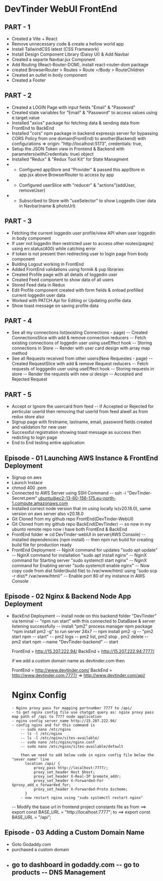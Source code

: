 # DevTinder WebUI FrontEnd

## PART - 1

- Created a Vite + React
- Remove unnecessary code & create a hellow world app
- Install TailwindCSS latest (CSS Framework)
- Install Design Component Library (Daisy UI) & Add Navbar
- Created a separte Navbar.jsx Component 
- Add Routing (React-Router-DOM), install react-router-dom package
- created BrowserRouter > Routes > Route =/Body > RouteChildren
- Created an outlet in body component
- Created a Footer


## PART - 2

- Created a LOGIN Page with input fields "Email" & "Password"
- Created state variables for "Email" & "Password" to access values using e.target.value
- Installed "axios" package for fetching data & sending data from FrontEnd to BackEnd
- Installed "cors" npm package in backend expressjs server for bypassing CORS Policy from one domain(FrontEnd) to another(Backend) with configurations => origin: "http://localhost:5173", credentials: true,
- Setup the JSON Token view in Frontend & Backend with parameters(withCredentials: true) object
- Installed "Redux" & "Redux Tool Kit" for State Managment
- - Configured appStore and "Provider" & passed this appStore in app.jsx above BrowserRouter to access by app
- - Configured userSlice with "reducer" & "actions"(addUser, removeUser)
- - Subscribed to Store with "useSelector" to show LoggedIn User data in Navbar(name & photoUrl)



## PART - 3

- Fetching the current loggedin user profile/view API when user loggedin in body component
- If user not loggedin then restricted user to access other routes(pages) using err.status(400) while catching error
- if token is not present then redirecting user to login page from body component
- Bulding Logout working in FrontEnd
- Added FrontEnd validations using formik & yup libraries
- Created Profile page with all details of loggedin user
- Created Feed component to show data of all users
- Stored Feed data in Redux
- Edit Profile component created with form fields & onload prefilled current loggedin user data
- Worked with PATCH Api for Editing or Updating profile data
- Show toast message on saving profile data



## PART - 4

- See all my connections list(existing Connections - page)
  -- Created ConnectionsSlice with add & remove connection reducers
  -- Fetch existing connections of loggedin user using useEffect hook
  -- Storing connections in Store
  -- Render with user card design with array map method
- See all Requests received from other users(New Requestes - page) 
  -- Created RequestSlice with add & remove Request reducers
  -- Fetch requests of logggedin user using useEffect hook
  -- Storing requests in store
  -- Render the requests with new ui design
  -- Accepted and Rejected Request 



## PART - 5

- Accept or Ignore the usercard from feed
  -- if Accepted or Rejected for perticular userId then removing that userId from feed alwell as from redux store also
- Signup page with firstname, lastname, email, password fields created and validation for new user
- Successful registration showing toast message as success then redicting to login page
- End to End testing entire application



## Episode - 01 Launching AWS Instance & FrontEnd Deployment

- Signup on aws
- Launch Instace
- chmod 400 <your-secret-key>.pem
- Connected to AWS Server using SSH Command
  -- ssh -i "DevTinder-Secret.pem" ubuntu@ec2-13-60-156-175.eu-north-1.compute.amazonaws.com
- Installed correct node version that im using locally is(v20.18.0), same version on aws server also v20.18.0
- Git Cloned from my github repo FrontEnd(DevTinder-WebUI)
- Git Cloned from my github repo BackEnd(DevTinder)
  -- so now in my ubunto remote repo now i have both FrontEnd & BackEnd
- FrontEnd folder => cd DevTinder-webUI in server(AWS Console)
  -- installed dependencies (npm install)
  -- then npm run build for creating build file for production ready
- FrontEnd Deployment
  -- NginX command for updates "sudo apt update"
  -- NginX command for installation "sudo apt install nginx"
  -- NginX command for Starting server "sudo systemctl start nginx"
  -- NginX command for Enabling server "sudo systemctl enable nginx"
  -- Now copy code from dist folder(build file) to /var/www/html/  using "sudo scp -r dist/* /var/www/html/"
  -- Enable port 80 of my instance in AWS Console



## Episode - 02 Nginx & Backend Node App Deployment

- BackEnd Deployment
  -- install node on this backend folder "DevTinder" via teminal
  -- "npm run start" with this connected to DataBase & server listening successfully
  -- install "pm2" process manager npm package "npm install pm2 -g" to run server 24x7
  -- npm install pm2 -g
  -- "pm2 start npm -- start"
  -- pm2 logs
  -- pm2 list, pm2 stop <name>, pm2 delete <name>
  -- pm2 start npm --name "DevTinder-backend" -- start

    FrontEnd = http://15.207.222.94/
    BackEnd  = http://15.207.222.94:7777/

    if we add a custom domain name as devtinder.com then

    FrontEnd = http://www.devtinder.com/
    BackEnd  = http://www.devtinder.com:7777/    => http://www.devtinder.com/api/

    # Nginx Config
      - Nginx proxy pass for mapping portnumber 7777 to /api/
      - to get nginx config file use chatgpt query as: nginx proxy pass map path of /api to 7777 node application
      - nginx config server_name http://15.207.222.94/
      - config nginx and for this command is 
          -- sudo nano /etc/nginx
          -- ls -l /etc/nginx
          -- ls -l /etc/nginx/sites-available/
          -- sudo nano /etc/nginx/nginx.conf
          -- sudo nano /etc/nginx/sites-available/default

          then we need to add below code in nginx config file below the "sever name" line   
            location /api/ {
                proxy_pass http://localhost:7777/;
                proxy_set_header Host $host;
                proxy_set_header X-Real-IP $remote_addr;
                proxy_set_header X-Forwarded-For $proxy_add_x_forwarded_for;
                proxy_set_header X-Forwarded-Proto $scheme;
            }
          - now restart nginx using "sudo systemctl restart nginx"
  -- Modify the base url in frontend project constants file as
      from ==> export const BASE_URL = "http://localhost:7777";
      to   ==> export const BASE_URL = "/api";




## Episode - 03 Adding a Custom Domain Name

- Goto Godaddy.com
- purchased a custom domain 
- go to dashboard in godaddy.com
  -- go to products
  -- DNS Management
  -- 

    